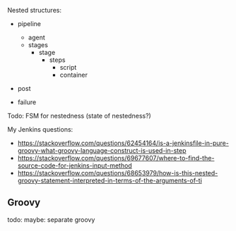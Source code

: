 
Nested structures:
* pipeline
   * agent
   * stages
      * stage
         * steps
            * script
            * container

* post
* failure

Todo: FSM for nestedness (state of nestedness?)

My Jenkins questions:

* https://stackoverflow.com/questions/62454164/is-a-jenkinsfile-in-pure-groovy-what-groovy-language-construct-is-used-in-step
* https://stackoverflow.com/questions/69677607/where-to-find-the-source-code-for-jenkins-input-method
* https://stackoverflow.com/questions/68653979/how-is-this-nested-groovy-statement-interpreted-in-terms-of-the-arguments-of-ti

## Groovy


todo: maybe: separate groovy
